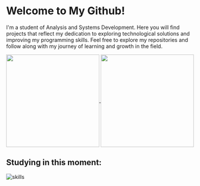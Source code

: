 # Welcome to My Github!


 I'm a student of Analysis and Systems Development. Here you will find projects that reflect my dedication to exploring technological solutions and improving my programming skills. Feel free to explore my repositories and follow along with my journey of learning and growth in the field.


  
<a href="https://github.com/mfcstt/github-readme-stats">
  <img height=250 align="center" src="https://github-readme-stats.vercel.app/api?username=mfcstt&theme=dark&card_width=320" />
</a>
<a href="https://github.com/mfcstt/convoychat">
  <img height=250 align="center" src="https://github-readme-stats.vercel.app/api/top-langs?username=mfcstt&layout=compact&langs_count=8&card_width=320&theme=dark" />
</a>



##      Studying in this moment:
![skills](https://skillicons.dev/icons?i=html,css,js,python)











